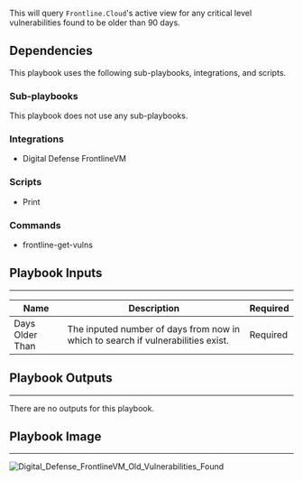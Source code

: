 This will query `Frontline.Cloud`'s active view for any critical level vulnerabilities found to be older than 90 days.

## Dependencies
This playbook uses the following sub-playbooks, integrations, and scripts.

### Sub-playbooks
This playbook does not use any sub-playbooks.

### Integrations
* Digital Defense FrontlineVM

### Scripts
* Print

### Commands
* frontline-get-vulns

## Playbook Inputs
---

| **Name** | **Description** | **Required** |
| --- | --- | --- | 
| Days Older Than | The inputed number of days from now in which to search if vulnerabilities exist. |Required |

## Playbook Outputs
---
There are no outputs for this playbook.

## Playbook Image
---
![Digital_Defense_FrontlineVM_Old_Vulnerabilities_Found](../doc_files/Digital_Defense_FrontlineVM_Old_Vulnerabilities_Found.png)
